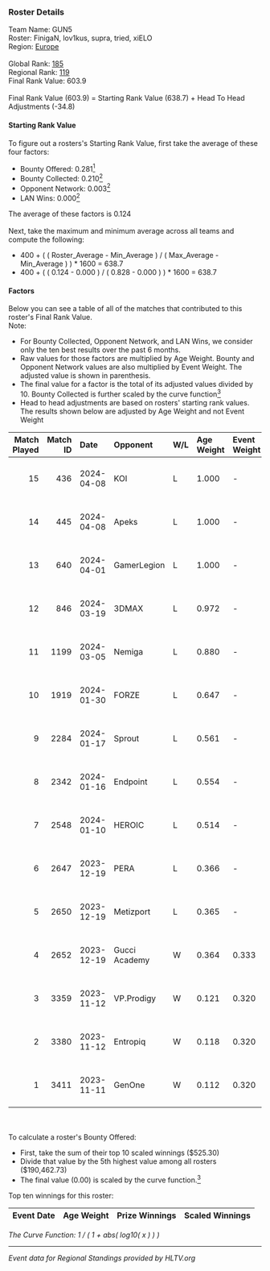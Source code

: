 ### Roster Details<br />
Team Name: GUN5<br />
Roster: FinigaN, lov1kus, supra, tried, xiELO<br />
Region: [Europe]( ../standings_europe.md)<br />
<br />
Global Rank: [185](../standings_global.md)<br />
Regional Rank: [119]( ../standings_europe.md)<br />
Final Rank Value:  603.9<br />
<br />
Final Rank Value (603.9) = Starting Rank Value (638.7) + Head To Head Adjustments (-34.8)<br />

#### Starting Rank Value<br />
To figure out a rosters's Starting Rank Value, first take the average of these four factors:<br />
- Bounty Offered: 0.281[<sup>1</sup>](#table2)
- Bounty Collected: 0.210[<sup>2</sup>](#table1)
- Opponent Network: 0.003[<sup>2</sup>](#table1)
- LAN Wins: 0.000[<sup>2</sup>](#table1)

The average of these factors is 0.124<br />
<br />
Next, take the maximum and minimum average across all teams and compute the following:<br />
- 400 + ( ( Roster_Average - Min_Average ) / ( Max_Average - Min_Average ) ) * 1600 = 638.7
- 400 + ( ( 0.124 - 0.000 ) / ( 0.828 - 0.000 ) ) * 1600 = 638.7


#### Factors<br />
Below you can see a table of all of the matches that contributed to this roster's Final Rank Value.<br />
Note:<br />

- For Bounty Collected, Opponent Network, and LAN Wins, we consider only the ten best results over the past 6 months.
- Raw values for those factors are multiplied by Age Weight. Bounty and Opponent Network values are also multiplied by Event Weight. The adjusted value is shown in parenthesis.
- The final value for a factor is the total of its adjusted values divided by 10. Bounty Collected is further scaled by the curve function[<sup>3</sup>](#curveFunction)
- Head to head adjustments are based on rosters' starting rank values. The results shown below are adjusted by Age Weight and not Event Weight
<span id="table1"></span><br />


| Match Played | Match ID | Date       | Opponent      | W/L | Age Weight | Event Weight | Bounty Collected | Opponent Network | LAN Wins  | H2H Adj. | Roster                                    |
| -: | -: | :- | :- | :- | :- | :- | :- | :- | :- | -: | :- |
|           15 |      436 | 2024-04-08 | KOI           | L   | 1.000      | -            | -                | -                | -         |    -2.79 | FinigaN, lov1kus, supra, tried, xiELO     |
|           14 |      445 | 2024-04-08 | Apeks         | L   | 1.000      | -            | -                | -                | -         |    -1.53 | FinigaN, lov1kus, supra, tried, xiELO     |
|           13 |      640 | 2024-04-01 | GamerLegion   | L   | 1.000      | -            | -                | -                | -         |   -18.28 | FinigaN, lov1kus, supra, tried, xiELO     |
|           12 |      846 | 2024-03-19 | 3DMAX         | L   | 0.972      | -            | -                | -                | -         |    -3.50 | FinigaN, lov1kus, supra, tried, xiELO     |
|           11 |     1199 | 2024-03-05 | Nemiga        | L   | 0.880      | -            | -                | -                | -         |    -3.19 | FinigaN, lov1kus, supra, tried, xiELO     |
|           10 |     1919 | 2024-01-30 | FORZE         | L   | 0.647      | -            | -                | -                | -         |    -2.79 | FinigaN, lov1kus, supra, tried, xiELO     |
|            9 |     2284 | 2024-01-17 | Sprout        | L   | 0.561      | -            | -                | -                | -         |    -6.30 | FinigaN, lov1kus, supra, xiELO, znxxX     |
|            8 |     2342 | 2024-01-16 | Endpoint      | L   | 0.554      | -            | -                | -                | -         |    -4.89 | FinigaN, lov1kus, supra, xiELO, znxxX     |
|            7 |     2548 | 2024-01-10 | HEROIC        | L   | 0.514      | -            | -                | -                | -         |    -0.08 | FinigaN, lov1kus, supra, xiELO, znxxX     |
|            6 |     2647 | 2023-12-19 | PERA          | L   | 0.366      | -            | -                | -                | -         |    -3.63 | FinigaN, lov1kus, ResoLuxe, supra, xiELO  |
|            5 |     2650 | 2023-12-19 | Metizport     | L   | 0.365      | -            | -                | -                | -         |    -1.66 | FinigaN, lov1kus, ResoLuxe, supra, xiELO  |
|            4 |     2652 | 2023-12-19 | Gucci Academy | W   | 0.364      | 0.333        | 0.013 (0.002)    | 0.093 (0.011)    | 0 (0.000) |     7.78 | FinigaN, lov1kus, ResoLuxe, supra, xiELO  |
|            3 |     3359 | 2023-11-12 | VP.Prodigy    | W   | 0.121      | 0.320        | 0.001 (0.000)    | 0.182 (0.007)    | 0 (0.000) |     2.06 | FinigaN, L1GH7n1nG, lov1kus, supra, xiELO |
|            2 |     3380 | 2023-11-12 | Entropiq      | W   | 0.118      | 0.320        | 0.002 (0.000)    | 0.403 (0.015)    | 0 (0.000) |     2.44 | FinigaN, L1GH7n1nG, lov1kus, supra, xiELO |
|            1 |     3411 | 2023-11-11 | GenOne        | W   | 0.112      | 0.320        | 0.001 (0.000)    | 0.008 (0.000)    | 0 (0.000) |     1.57 | FinigaN, L1GH7n1nG, lov1kus, supra, xiELO |

<br />
<span id="table2"></span><br />
To calculate a roster's Bounty Offered:<br />

- First, take the sum of their top 10 scaled winnings ($525.30)
- Divide that value by the 5th highest value among all rosters ($190,462.73)
- The final value (0.00) is scaled by the curve function.[<sup>3</sup>](#curveFunction)

Top ten winnings for this roster:<br />

| Event Date | Age Weight | Prize Winnings | Scaled Winnings |
| :- | -: | :- | :- |


<span id="curveFunction"></span>_The Curve Function: 1 / ( 1 + abs( log10( x ) ) )_<br />

---
_Event data for Regional Standings provided by HLTV.org_<br />
